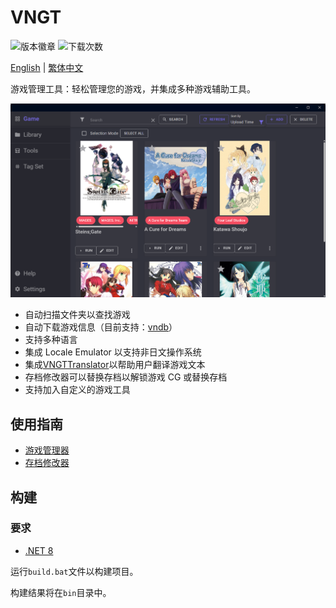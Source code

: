 # VNGT

![版本徽章](https://img.shields.io/github/v/release/charles7668/VNGT)
![下载次数](https://img.shields.io/github/downloads/charles7668/VNGT/total)

[English](../README.md) | [繁体中文](./README.zh-tw.md)

游戏管理工具：轻松管理您的游戏，并集成多种游戏辅助工具。

![主界面](./img/main.png)

- 自动扫描文件夹以查找游戏
- 自动下载游戏信息（目前支持：[vndb](https://vndb.org/)）
- 支持多种语言
- 集成 Locale Emulator 以支持非日文操作系统
- 集成[VNGTTranslator](https://github.com/charles7668/VNGTTranslator)以帮助用户翻译游戏文本
- 存档修改器可以替换存档以解锁游戏 CG 或替换存档
- 支持加入自定义的游戏工具

## 使用指南

- [游戏管理器](./Docs/GameManager.md)
- [存档修改器](./Docs/SavePatcher.md)

## 构建

### 要求

- [.NET 8](https://dotnet.microsoft.com/en-us/download)

运行`build.bat`文件以构建项目。

构建结果将在`bin`目录中。
